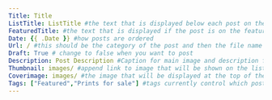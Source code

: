 ```yaml
---
Title: Title
ListTitle: ListTitle #the text that is displayed below each post on the list pages
FeaturedTitle: #the text that is displayed if the post is on the featured slot
Date: {{ .Date }} #how posts are ordered 
Url: / #this should be the category of the post and then the file name e.g. /print/printfilename (don't include .md)
Draft: True # change to false when you want to post
Description: Post Description #Caption for main image and description for alt images
Thumbnail: images/ #append link to image that will be shown on the list page
Coverimage: images/ #the image that will be displayed at the top of the post
Tags: ["Featured","Prints for sale"] #tags currently control which posts are featured and what prints are available to buy, add more by adding a comma to the latest tag
---
```


<!----
    Text for the page should go underneath the three dashes.

    Guide for basic text formatting if needed (italics, headings etc): https://www.markdownguide.org/basic-syntax/

    ![This is where the alt text goes (image description)](https://isabellatessier.co.uk/images/exhibitions/venice%20biennale/exhibition%20and%20talk/2-Cover-image.jpg <- link to the image)
    This is where to put the caption for the image
>

